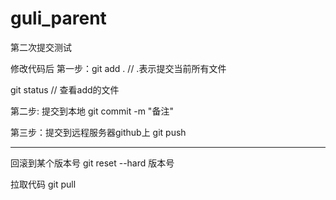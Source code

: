 # guli_parent
第二次提交测试

修改代码后
第一步：git add . // .表示提交当前所有文件 

git status  // 查看add的文件 

第二步: 提交到本地
git commit -m "备注"

第三步：提交到远程服务器github上
git push

---------------------------------
回滚到某个版本号
git reset --hard 版本号

拉取代码
git pull